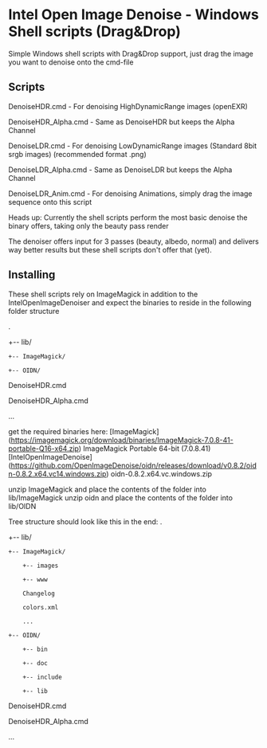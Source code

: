 # Intel Open Image Denoise - Windows Shell scripts (Drag&Drop)

Simple Windows shell scripts with Drag&Drop support, just drag the image you want to denoise onto the cmd-file

## Scripts

DenoiseHDR.cmd - For denoising HighDynamicRange images (openEXR)

DenoiseHDR_Alpha.cmd - Same as DenoiseHDR but keeps the Alpha Channel

DenoiseLDR.cmd - For denoising LowDynamicRange images (Standard 8bit srgb images) (recommended format .png)

DenoiseLDR_Alpha.cmd - Same as DenoiseLDR but keeps the Alpha Channel

DenoiseLDR_Anim.cmd - For denoising Animations, simply drag the image sequence onto this script

Heads up: Currently the shell scripts perform the most basic denoise the binary offers, taking only the beauty pass render

The denoiser offers input for 3 passes (beauty, albedo, normal) and delivers way better results but these shell scripts don't offer that (yet).

## Installing

These shell scripts rely on ImageMagick in addition to the IntelOpenImageDenoiser and expect the binaries to reside
in the following folder structure

.

+-- lib/

    +-- ImageMagick/

    +-- OIDN/

DenoiseHDR.cmd

DenoiseHDR_Alpha.cmd

...

get the required binaries here:
[ImageMagick] (https://imagemagick.org/download/binaries/ImageMagick-7.0.8-41-portable-Q16-x64.zip)
ImageMagick Portable 64-bit (7.0.8.41)
[IntelOpenImageDenoise] (https://github.com/OpenImageDenoise/oidn/releases/download/v0.8.2/oidn-0.8.2.x64.vc14.windows.zip)
oidn-0.8.2.x64.vc.windows.zip

unzip ImageMagick and place the contents of the folder into lib/ImageMagick
unzip oidn and place the contents of the folder into lib/OIDN

Tree structure should look like this in the end:
.

+-- lib/

    +-- ImageMagick/

        +-- images

        +-- www

        Changelog

        colors.xml

        ...

    +-- OIDN/

        +-- bin

        +-- doc

        +-- include

        +-- lib

DenoiseHDR.cmd

DenoiseHDR_Alpha.cmd

...
